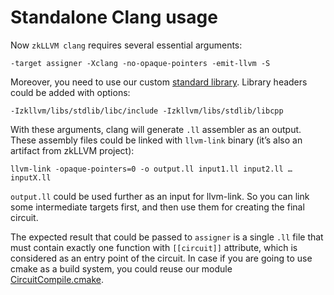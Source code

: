 # Standalone Clang usage

Now `zkLLVM clang` requires several essential arguments:

```
-target assigner -Xclang -no-opaque-pointers -emit-llvm -S
```

Moreover, you need to use our custom [standard library](https://github.com/NilFoundation/zkllvm-stdlib). Library headers could be added with options:

```
-Izkllvm/libs/stdlib/libc/include -Izkllvm/libs/stdlib/libcpp
```

With these arguments, clang will generate `.ll` assembler as an output.
These assembly files could be linked with `llvm-link` binary (it’s also an artifact from zkLLVM project):

```
llvm-link -opaque-pointers=0 -o output.ll input1.ll input2.ll … inputX.ll
```

`output.ll` could be used further as an input for llvm-link. So you can link some intermediate targets first, and then use them for creating the final circuit.

The expected result that could be passed to `assigner` is a single `.ll` file that must contain exactly one function with `[[circuit]]` attribute, which is considered as an entry point of the circuit.
In case if you are going to use cmake as a build system, you could reuse our module [CircuitCompile.cmake](https://github.com/NilFoundation/zkllvm/blob/master/cmake/CircuitCompile.cmake).
